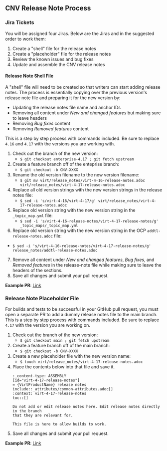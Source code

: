 ## CNV Release Note Process

### Jira Tickets

You will be assigned four Jiras. Below are the Jiras and in the suggested order to work them:

1. Create a "shell" file for the release notes
2. Create a "placeholder" file for the release notes
3. Review the known issues and bug fixes
4. Update and assemble the CNV release notes

#### Release Note Shell File

A "shell" file will need to be created so that writers can start adding release notes. The process is essentially copying over the previous version's release note file and preparing it for the new version by:

* Updating the release notes file name and anchor IDs
* Removing all content under *New and changed features* but making sure to leave headers
* Removing *Bug fixes* content
* Removing *Removed features* content

This is a step by step process with commands included. Be sure to replace `4.16` and `4.17` with the versions you are working with.

1. Check out the branch of the new version:
   * `$ git checkout enterprise-4.17 ; git fetch upstream`
2. Create a feature branch off of the enteprise branch:
   * `$ git checkout -b CNV-XXXX`
3. Rename the old version filename to the new version filename:
   * `$ git mv virt/release_notes/virt-4-16-release-notes.adoc virt/release_notes/virt-4-17-release-notes.adoc`
4. Replace all old version strings with the new version strings in the release notes file:
   * `$ sed -i 's/virt-4-16/virt-4-17/g' virt/release_notes/virt-4-17-release-notes.adoc`
5. Replace old version string with the new version string in the `_topic_map.yml` file:
   * `$ sed -i 's/virt-4-16-release-notes/virt-4-17-release-notes/g' _topic_maps/_topic_map.yml`
6.  Replace old version string with the new version string in the OCP `addtl-release-notes.adoc` file:
   * `$ sed -i 's/virt-4-16-release-notes/virt-4-17-release-notes/g' release_notes/addtl-release-notes.adoc`
7. Remove all content under *New and changed features*, *Bug fixes*, and *Removed features* in the release-note file while making sure to leave the headers of the sections.
8. Save all changes and submit your pull request.

**Example PR**: [Link](https://github.com/openshift/openshift-docs/pull/79779)

### Release Note Placeholder File

For builds and tests to be successful in your GitHub pull request, you must open a separate PR to add a dummy release notes file to the main branch. This is a step by step process with commands included. Be sure to replace `4.17` with the version you are working on.

1. Check out the branch of the new version:
   * `$ git checkout main ; git fetch upstream`
2. Create a feature branch off of the main branch:
   * `$ git checkout -b CNV-XXXX`
3. Create a new placeholder file with the new version name:
   * `$ touch virt/release_notes/virt-4-17-release-notes.adoc`
4. Place the contents below into that file and save it.
    ```
    :_content-type: ASSEMBLY
    [id="virt-4-17-release-notes"]
    = {VirtProductName} release notes
    include::_attributes/common-attributes.adoc[]
    :context: virt-4-17-release-notes
    toc::[]
    
    Do not add or edit release notes here. Edit release notes directly in the branch
    that they are relevant for.
    
    This file is here to allow builds to work.
    ```
5. Save all changes and submit your pull request.

**Example PR**: [Link](https://github.com/openshift/openshift-docs/pull/79783)
